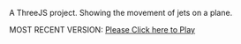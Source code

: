 A ThreeJS project. Showing the movement of jets on a plane. 

MOST RECENT VERSION: [Please Click here to Play](https://rawcdn.githack.com/alperenbutun/free-time-project/51dd59f/index.html)
